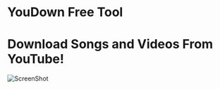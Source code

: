 # YouDown Free Tool
# Download Songs and Videos From YouTube!
![ScreenShot](https://user-images.githubusercontent.com/46839270/54887057-968e4080-4e86-11e9-9b77-f7c11893514a.png)
